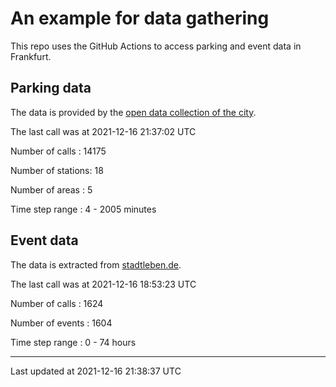 # An example for data gathering

This repo uses the GitHub Actions to access parking and event data in Frankfurt.

## Parking data
The data is provided by the [open data collection of the city](https://www.offenedaten.frankfurt.de/).

The last call was at 2021-12-16 21:37:02 UTC

Number of calls   : 14175

Number of stations:    18

Number of areas   :     5

Time step range   :     4 -  2005 minutes


## Event data
The data is extracted from [stadtleben.de](https://stadtleben.de/frankfurt/).

The last call was at 2021-12-16 18:53:23 UTC

Number of calls   : 1624

Number of events  : 1604

Time step range   :    0 -   74 hours


----

Last updated at 2021-12-16 21:38:37 UTC
